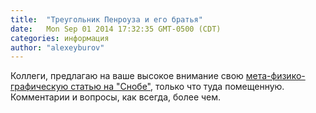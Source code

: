 ```yaml
---
title:  "Треугольник Пенроуза и его братья"
date:   Mon Sep 01 2014 17:32:35 GMT-0500 (CDT)
categories: информация
author: "alexeyburov"
---
```


Коллеги, предлагаю на ваше высокое внимание свою <a href="http://www.snob.ru/profile/27355/blog/80474">мета-физико-графическую статью на "Снобе"</a>, только что туда помещенную. Комментарии и вопросы, как всегда, более чем. 